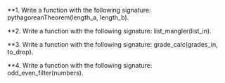 **1. Write a function with the following signature: pythagoreanTheorem(length_a, length_b).


**2. Write a function with the following signature: list_mangler(list_in).


**3. Write a function with the following signature: grade_calc(grades_in, to_drop).


**4. Write a function with the following signature: odd_even_filter(numbers).

